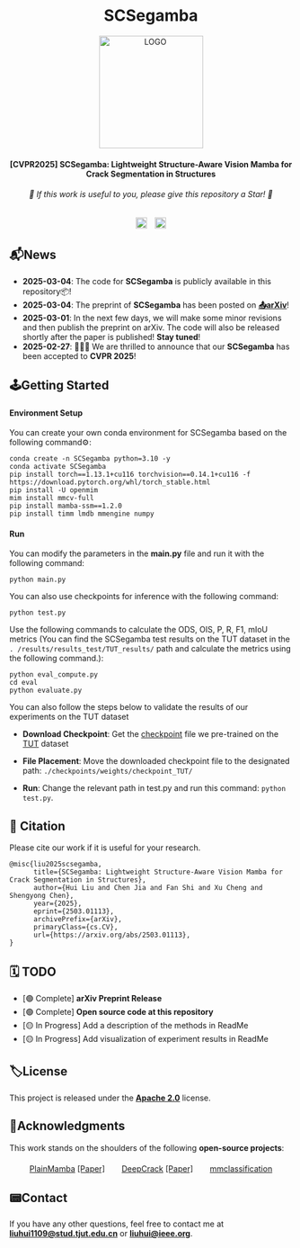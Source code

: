 <div align="center">
  <h1>SCSegamba</h1>
</div>
<p align="center">
    <img src="./figures/LOGO.png" alt="LOGO" width="185" height="200" />
</p>


<div align="center">
<h4>[CVPR2025] SCSegamba: Lightweight Structure-Aware Vision Mamba for Crack Segmentation in Structures</h4>
</div>

<div align="center">
<h6>🌟 If this work is useful to you, please give this repository a Star! 🌟</h6>
</div>

<div align="center">
  <!-- 强制禁用 Markdown 解析 -->
  <a href="https://arxiv.org/abs/2503.01113"><img src="https://img.shields.io/badge/Arxiv-2503.01113-b31b1b?logo=arXiv" alt="arXiv" style="height:20px;"></a>
  <a href="https://www.apache.org/licenses/" style="margin-left:10px;"><img src="https://img.shields.io/badge/License-Apache%202.0-yellow" alt="License" style="height:20px;"></a>
</div>


## 📬News

- **2025-03-04**: The code for **SCSegamba** is publicly available in this repository📦!
- **2025-03-04**: The preprint of **SCSegamba** has been posted on [**📤️arXiv**](https://arxiv.org/abs/2503.01113)!
- **2025-03-01**: In the next few days, we will make some minor revisions and then publish the preprint on arXiv. The code will also be released shortly after the paper is published! **Stay tuned**!
- **2025-02-27**: 🎉🎉🎉 We are thrilled to announce that our **SCSegamba** has been accepted to **CVPR 2025**! 

## 🕹Getting Started

#### Environment Setup

You can create your own conda environment for SCSegamba based on the following command⚙️:

```shell
conda create -n SCSegamba python=3.10 -y
conda activate SCSegamba
pip install torch==1.13.1+cu116 torchvision==0.14.1+cu116 -f https://download.pytorch.org/whl/torch_stable.html
pip install -U openmim
mim install mmcv-full
pip install mamba-ssm==1.2.0
pip install timm lmdb mmengine numpy
```

#### Run

You can modify the parameters in the **main.py** file and run it with the following command:

``````shell
python main.py
``````

You can also use checkpoints for inference with the following command:

```shell
python test.py
```

Use the following commands to calculate the ODS, OIS, P, R, F1, mIoU metrics (You can find the SCSegamba test results on the TUT dataset in the `. /results/results_test/TUT_results/` path and calculate the metrics using the following command.):

```shell
python eval_compute.py
cd eval
python evaluate.py
```

You can also follow the steps below to validate the results of our experiments on the TUT dataset

- **Download Checkpoint**: Get the [checkpoint](https://drive.google.com/file/d/1r36WUaCoeNjtfZN9BRS-uPMcRglQTGx3/view?usp=sharing) file we pre-trained on the [TUT](https://github.com/Karl1109/TUT) dataset

- **File Placement**: Move the downloaded checkpoint file to the designated path: `./checkpoints/weights/checkpoint_TUT/`

- **Run**: Change the relevant path in test.py and run this command: `python test.py`.

## 🙏 Citation

Please cite our work if it is useful for your research.

```
@misc{liu2025scsegamba,
      title={SCSegamba: Lightweight Structure-Aware Vision Mamba for Crack Segmentation in Structures}, 
      author={Hui Liu and Chen Jia and Fan Shi and Xu Cheng and Shengyong Chen},
      year={2025},
      eprint={2503.01113},
      archivePrefix={arXiv},
      primaryClass={cs.CV},
      url={https://arxiv.org/abs/2503.01113}, 
}
```

## 🗓️ TODO

- [🟢 Complete] **arXiv Preprint Release**  
- [🟢 Complete] **Open source code at this repository**
- [🟡 In Progress] Add a description of the methods in ReadMe
- [🟡 In Progress] Add visualization of experiment results in ReadMe

## 🏷️License

This project is released under the [**Apache 2.0**](https://www.apache.org/licenses/) license.

## 🫡Acknowledgments

This work stands on the shoulders of the following **open-source projects**:

<div style="display: flex; justify-content: center; gap: 30px; flex-wrap: wrap; margin: 20px 0;">
  <div>
    <a href="https://github.com/ChenhongyiYang/PlainMamba" target="_blank">PlainMamba</a> 
    <a href="https://arxiv.org/abs/2403.17695">[Paper]</a>
  </div>
  <div>
    <a href="https://github.com/yhlleo/DeepCrack" target="_blank">DeepCrack</a> 
    <a href="https://www.sciencedirect.com/science/article/abs/pii/S0925231219300566">[Paper]</a>
  </div>
  <div>
    <a href="https://github.com/open-mmlab/mmclassification" target="_blank">mmclassification</a>
  </div>
</div>

## 📟Contact

If you have any other questions, feel free to contact me at **liuhui1109@stud.tjut.edu.cn** or **liuhui@ieee.org**.
